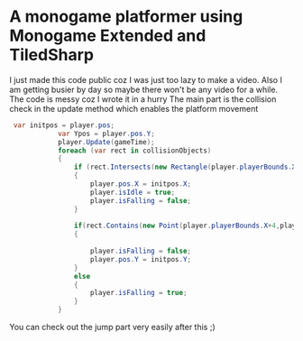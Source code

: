 # A monogame platformer using Monogame Extended and TiledSharp
I just made this code public coz I was just too lazy to make a video.
Also I am getting busier by day so maybe there won't be any video for a while.
The code is messy coz I wrote it in a hurry
The main part is the collision check in the update method which enables the platform movement
```cs
 var initpos = player.pos;
            var Ypos = player.pos.Y;
            player.Update(gameTime);
            foreach (var rect in collisionObjects)
            {
                if (rect.Intersects(new Rectangle(player.playerBounds.X+2,player.playerBounds.Y-1,4,4)))//This one checks for x axis collision
                {
                    player.pos.X = initpos.X;
                    player.isIdle = true;
                    player.isFalling = false;
                }
                
                if(rect.Contains(new Point(player.playerBounds.X+4,player.playerBounds.Y+9)))//The y axis collision
                {
                    
                    player.isFalling = false;
                    player.pos.Y = initpos.Y;
                }
                else
                {
                    player.isFalling = true;
                }
            }
 ```
You can check out the jump part very easily after this ;)
